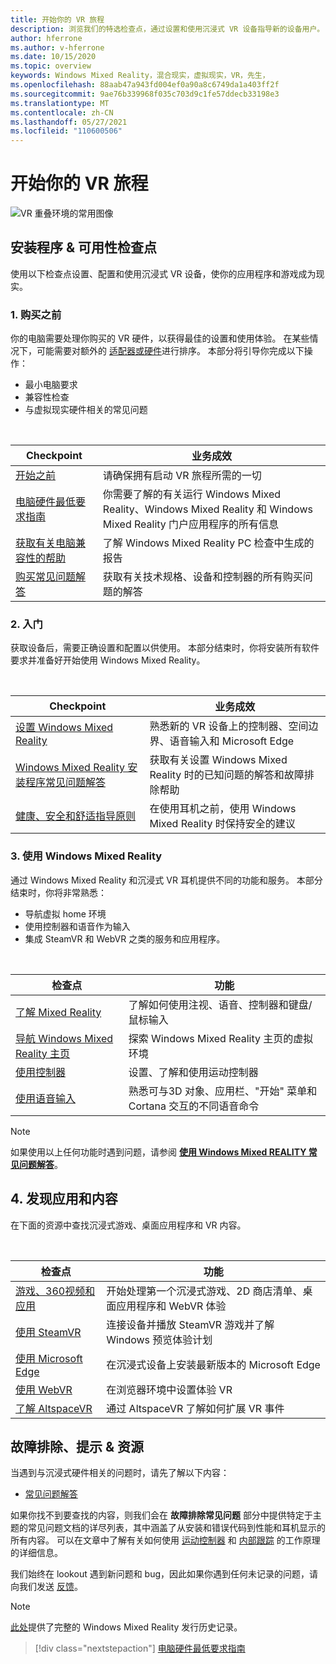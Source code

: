```yaml
---
title: 开始你的 VR 旅程
description: 浏览我们的特选检查点，通过设置和使用沉浸式 VR 设备指导新的设备用户。
author: hferrone
ms.author: v-hferrone
ms.date: 10/15/2020
ms.topic: overview
keywords: Windows Mixed Reality，混合现实，虚拟现实，VR，先生，
ms.openlocfilehash: 88aab47a943fd004ef0a90a8c6749da1a403ff2f
ms.sourcegitcommit: 9ae76b339968f035c703d9c1fe57ddecb33198e3
ms.translationtype: MT
ms.contentlocale: zh-CN
ms.lasthandoff: 05/27/2021
ms.locfileid: "110600506"
---
```

# <a name="start-your-vr-journey"></a>开始你的 VR 旅程

![VR 重叠环境的常用图像](images/mr-win32-slates-pinspanel.png)

## <a name="setup--usability-checkpoints"></a>安装程序 & 可用性检查点

使用以下检查点设置、配置和使用沉浸式 VR 设备，使你的应用程序和游戏成为现实。

### <a name="1-before-you-buy"></a>1. 购买之前

你的电脑需要处理你购买的 VR 硬件，以获得最佳的设置和使用体验。 在某些情况下，可能需要对额外的 [适配器或硬件](recommended-adapters-for-windows-mixed-reality-capable-pcs.md)进行排序。 本部分将引导你完成以下操作：

* 最小电脑要求
* 兼容性检查
* 与虚拟现实硬件相关的常见问题

<br>

|  Checkpoint  |  业务成效  |
| --- | --- |
| [开始之前](before-you-start.md) | 请确保拥有启动 VR 旅程所需的一切 |
| [电脑硬件最低要求指南](windows-mixed-reality-minimum-pc-hardware-compatibility-guidelines.md) | 你需要了解的有关运行 Windows Mixed Reality、Windows Mixed Reality 和 Windows Mixed Reality 门户应用程序的所有信息 |
| [获取有关电脑兼容性的帮助](get-help-with-pc-compatibility.md) | 了解 Windows Mixed Reality PC 检查中生成的报告 |
| [购买常见问题解答](before-you-buy-faqs.md) | 获取有关技术规格、设备和控制器的所有购买问题的解答 |

### <a name="2-getting-started"></a>2. 入门

获取设备后，需要正确设置和配置以供使用。 本部分结束时，你将安装所有软件要求并准备好开始使用 Windows Mixed Reality。

<br>

|  Checkpoint  |  业务成效  |
| --- | --- |
| [设置 Windows Mixed Reality](set-up-windows-mixed-reality.md) | 熟悉新的 VR 设备上的控制器、空间边界、语音输入和 Microsoft Edge |
| [Windows Mixed Reality 安装程序常见问题解答](wmr-setup-faq.yml) | 获取有关设置 Windows Mixed Reality 时的已知问题的解答和故障排除帮助 |
| [健康、安全和舒适指导原则](wmr-health-safety-comfort.md) | 在使用耳机之前，使用 Windows Mixed Reality 时保持安全的建议  |

### <a name="3-using-windows-mixed-reality"></a>3. 使用 Windows Mixed Reality

通过 Windows Mixed Reality 和沉浸式 VR 耳机提供不同的功能和服务。 本部分结束时，你将非常熟悉：

* 导航虚拟 home 环境
* 使用控制器和语音作为输入
* 集成 SteamVR 和 WebVR 之类的服务和应用程序。

<br>

|  检查点  |  功能  |
| --- | --- |
| [了解 Mixed Reality](learn-mixed-reality.md) | 了解如何使用注视、语音、控制器和键盘/鼠标输入 |
| [导航 Windows Mixed Reality 主页](your-mixed-reality-home.md) | 探索 Windows Mixed Reality 主页的虚拟环境  |
| [使用控制器](controllers-in-wmr.md) | 设置、了解和使用运动控制器 |
| [使用语音输入](using-speech-in-wmr.md) | 熟悉可与3D 对象、应用栏、"开始" 菜单和 Cortana 交互的不同语音命令 |

> [!NOTE]
> 如果使用以上任何功能时遇到问题，请参阅 **[使用 Windows Mixed REALITY 常见问题解答](using-wmr-faq.yml)**。

## <a name="4-discover-apps-and-content"></a>4. 发现应用和内容

在下面的资源中查找沉浸式游戏、桌面应用程序和 VR 内容。 

<br>

|  检查点  |  功能  |
| --- | --- |
| [游戏、360视频和应用](using-games-and-apps-in-windows-mixed-reality.md) | 开始处理第一个沉浸式游戏、2D 商店清单、桌面应用程序和 WebVR 体验 |
| [使用 SteamVR](using-steamvr-with-windows-mixed-reality.md) | 连接设备并播放 SteamVR 游戏并了解 Windows 预览体验计划 |
| [使用 Microsoft Edge](using-microsoft-edge.md) | 在沉浸式设备上安装最新版本的 Microsoft Edge |
| [使用 WebVR](webvr.md) | 在浏览器环境中设置体验 VR |
| [了解 AltspaceVR](/windows/mixed-reality/altspace-vr/journey) | 通过 AltspaceVR 了解如何扩展 VR 事件 |

## <a name="troubleshooting-tips--resources"></a>故障排除、提示 & 资源

当遇到与沉浸式硬件相关的问题时，请先了解以下内容：
 
* [常见问题解答](troubleshooting-windows-mixed-reality.md) 

如果你找不到要查找的内容，则我们会在 **故障排除常见问题** 部分中提供特定于主题的常见问题文档的详尽列表，其中涵盖了从安装和错误代码到性能和耳机显示的所有内容。 可以在文章中了解有关如何使用 [运动控制器](controllers-in-wmr.md) 和 [内部跟踪](tracking-system.md) 的工作原理的详细信息。

我们始终在 lookout 遇到新问题和 bug，因此如果你遇到任何未记录的问题，请向我们发送 [反馈](filing-feedback.md)。

> [!NOTE]
> [此处](mixed-reality-software.md)提供了完整的 Windows Mixed Reality 发行历史记录。

> [!div class="nextstepaction"]
> [电脑硬件最低要求指南](windows-mixed-reality-minimum-pc-hardware-compatibility-guidelines.md)

<br>